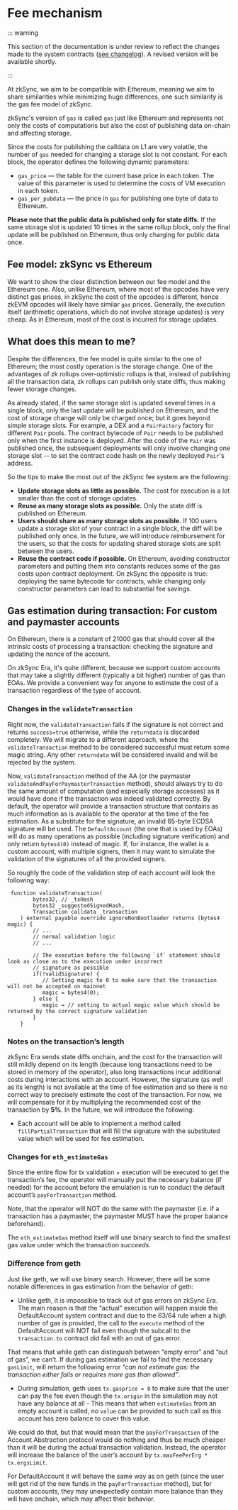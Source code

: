 # Fee mechanism

::: warning


This section of the documentation is under review to reflect the changes made to the system contracts ([see changelog](../../troubleshooting/changelog.md)). A revised version will be available shortly.

:::

At zkSync, we aim to be compatible with Ethereum, meaning we aim to share similarities while minimizing huge differences, one such similarity is the gas fee model of zkSync.

zkSync's version of `gas` is called `gas` just like Ethereum and represents not only the costs of computations but also the cost of publishing data on-chain and affecting storage.

Since the costs for publishing the calldata on L1 are very volatile, the number of `gas` needed for changing a storage slot is not constant. For each block, the operator defines the following dynamic parameters:

- `gas_price` — the table for the current base price in each token. The value of this parameter is used to determine the costs of VM execution in each token.
- `gas_per_pubdata` — the price in `gas` for publishing one byte of data to Ethereum.

**Please note that the public data is published only for state diffs.** If the same storage slot is updated 10 times in the same rollup block, only the final update will be published on Ethereum, thus only charging for public data once.

## Fee model: zkSync vs Ethereum

We want to show the clear distinction between our fee model and the Ethereum one.
Also, unlike Ethereum, where most of the opcodes have very distinct gas prices, in zkSync the cost of the opcodes is different, hence zkEVM opcodes will likely have similar `gas` prices.
Generally, the execution itself (arithmetic operations, which do not involve storage updates) is very cheap. As in Ethereum, most of the cost is incurred for storage updates.

## What does this mean to me?

Despite the differences, the fee model is quite similar to the one of Ethereum; the most costly operation is the storage change. One of the advantages of zk rollups over-optimistic rollups is that, instead of publishing all the transaction data, zk rollups can publish only state diffs, thus making fewer storage changes.

As already stated, if the same storage slot is updated several times in a single block, only the last update will be published on Ethereum, and the cost of storage change will only be charged once; but it goes beyond simple storage slots. For example, a DEX and a `PairFactory` factory for different `Pair` pools. The contract bytecode of `Pair` needs to be published only when the first instance is deployed. After the code of the `Pair` was published once, the subsequent deployments will only involve changing one storage slot -- to set the contract code hash on the newly deployed `Pair`'s address.

So the tips to make the most out of the zkSync fee system are the following:

- **Update storage slots as little as possible.** The cost for execution is a lot smaller than the cost of storage updates.
- **Reuse as many storage slots as possible.** Only the state diff is published on Ethereum.
- **Users should share as many storage slots as possible.** If 100 users update a storage slot of your contract in a single block, the diff will be published only once. In the future, we will introduce reimbursement for the users, so that the costs for updating shared storage slots are split between the users.
- **Reuse the contract code if possible.** On Ethereum, avoiding constructor parameters and putting them into constants reduces some of the gas costs upon contract deployment. On zkSync the opposite is true: deploying the same bytecode for contracts, while changing only constructor parameters can lead to substantial fee savings.


## Gas estimation during transaction: For custom and paymaster accounts

On Ethereum, there is a constant of 21000 gas that should cover all the intrinsic costs of processing a transaction: checking the signature and updating the nonce of the account. 

On zkSync Era, it's quite different, because we support custom accounts that may take a slightly different (typically a bit higher) number of gas than EOAs. 
We provide a convenient way for anyone to estimate the cost of a transaction regardless of the type of account. 

### Changes in the `validateTransaction`

Right now, the `validateTransaction` fails if the signature is not correct and returns `success=true` otherwise, while the `returndata` is discarded completely. We will migrate to a different approach, where the `validateTransaction` method to be considered successful must return some magic string. Any other `returndata` will be considered invalid and will be rejected by the system.  

Now, `validateTransaction` method of the AA (or the paymaster `validateAndPayForPaymasterTransaction` method), should always try to do the same amount of computation (and especially storage accesses) as it would have done if the transaction was indeed validated correctly. By default, the operator will provide a transaction structure that contains as much information as is available to the operator at the time of the fee estimation. As a substitute for the signature, an invalid 65-byte ECDSA signature will be used. The `DefaultAccount` (the one that is used by EOAs) will do as many operations as possible (including signature verification) and only return `bytes4(0)` instead of magic. If, for instance, the wallet is a custom account, with multiple signers, then it may want to simulate the validation of the signatures of all the provided signers.

So roughly the code of the validation step of each account will look the following way:

```solidity
 function validateTransaction(
        bytes32, // _txHash
        bytes32 _suggestedSignedHash,
        Transaction calldata _transaction
    ) external payable override ignoreNonBootloader returns (bytes4 magic) {
        // ...
        // normal validation logic
        // ...
         
        // The execution before the following `if` statement should look as close as to the execution under incorrect 
        // signature as possible
        if(!validSignature) {
           // Setting magic to 0 to make sure that the transaction will not be accepted on mainnet
           magic = bytes4(0);  
        } else {
           magic = // setting to actual magic value which should be returned by the correct signature validation
        }
    }
```

### Notes on the transaction’s length

zkSync Era sends state diffs onchain, and the cost for the transaction will still mildly depend on its length (because long transactions need to be stored in memory of the operator), also long transactions incur additional costs during interactions with an account. However, the signature (as well as its length) is not available at the time of fee estimation and so there is no correct way to precisely estimate the cost of the transaction. For now, we will compensate for it by multiplying the recommended cost of the transaction by **5%**. In the future, we will introduce the following:

- Each account will be able to implement a method called `fillPartialTransaction` that will fill the signature with the substituted value which will be used for fee estimation.

### Changes for `eth_estimateGas`

Since the entire flow for tx validation + execution will be executed to get the transaction’s fee, the operator will manually put the necessary balance (if needed) for the account before the emulation is run to conduct the default account’s `payForTransaction` method.

Note, that the operator will NOT do the same with the paymaster (i.e. if a transaction has a paymaster, the paymaster MUST have the proper balance beforehand). 

The `eth_estimateGas` method itself will use binary search to find the smallest gas value under which the transaction *succeeds*.

### Difference from geth

Just like geth, we will use binary search. However, there will be some notable differences in gas estimation from the behavior of geth:

- Unlike geth, it is impossible to track out of gas errors on zkSync Era. The main reason is that the “actual” execution will happen inside the DefaultAccount system contract and due to the 63/64 rule when a high number of gas is provided, the call to the `execute` method of the DefaultAccount will NOT fail even though the subcall to the `transaction.to` contract did fail with an out of gas error.

That means that while geth can distinguish between “empty error” and “out of gas”, we can’t. If during gas estimation we fail to find the necessary `gasLimit`, will return the following error _“can not estimate gas: the transaction either fails or requires more gas than allowed”_.

- During simulation, geth uses `tx.gasprice = 0` to make sure that the user can pay the fee even though the `tx.origin` in the simulation may not have any balance at all - This means that when `estimateGas` from an empty account is called, no `value` can be provided to such call as this account has zero balance to cover this value. 

We could do that, but that would mean that the `payForTransaction` of the Account Abstraction protocol would do nothing and thus be much cheaper than it will be during the actual transaction validation. Instead, the operator will increase the balance of the user’s account by `tx.maxFeePerErg * tx.ergsLimit`.

For DefaultAccount it will behave the same way as on geth (since the user will get rid of the new funds in the `payForTransaction` method), but for custom accounts, they may unexpectedly contain more balance than they will have onchain, which may affect their behavior.